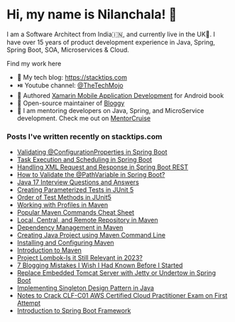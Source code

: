 # Hi, my name is Nilanchala! 👋

I am a Software Architect from India🇮🇳, and currently live in the UK🏴󠁧󠁢󠁥󠁮󠁧󠁿. I have over 15 years of product development experience in Java, Spring, Spring Boot, SOA, Microservices & Cloud.

Find my work here
- 🌱 My tech blog: https://stacktips.com
- ⏯️ Youtube channel:  [@TheTechMojo](https://youtube.com/@TheTechMojo)
- 📘 Authored [Xamarin Mobile Application Development](https://www.oreilly.com/library/view/xamarin-mobile-application/9781785280375/) for Android book
- 👐 Open-source maintainer of [Bloggy](https://github.com/StackTipsLab/bloggy)
- 🚢 I am mentoring developers on Java, Spring, and MicroService development. Check me out on [MentorCruise](https://mentors.to/nilan)

### Posts I've written recently on stacktips.com

<!-- BLOG-POST-LIST:START -->
- [Validating @ConfigurationProperties in Spring Boot](https://stacktips.com/articles/validating-configurationproperties-in-spring-boot)
- [Task Execution and Scheduling in Spring Boot](https://stacktips.com/articles/task-execution-and-scheduling-in-spring-boot)
- [Handling XML Request and Response in Spring Boot REST](https://stacktips.com/articles/handling-xml-request-and-response-in-spring-boot-rest)
- [How to Validate the @PathVariable in Spring Boot?](https://stacktips.com/articles/how-to-validate-the-pathvariable-in-spring-boot)
- [Java 17 Interview Questions and Answers](https://stacktips.com/articles/java-17-interview-questions-and-answers)
- [Creating Parameterized Tests in JUnit 5](https://stacktips.com/articles/parameterized-tests-in-junit-5)
- [Order of Test Methods in JUnit5](https://stacktips.com/articles/the-order-of-tests-in-junit5)
- [Working with Profiles in Maven](https://stacktips.com/courses/maven-for-beginners/working-with-profiles-in-maven)
- [Popular Maven Commands Cheat Sheet](https://stacktips.com/courses/maven-for-beginners/maven-commands-cheat-sheet)
- [Local, Central, and Remote Repository in Maven](https://stacktips.com/courses/maven-for-beginners/local-central-remote-maven-repository)
- [Dependency Management in Maven](https://stacktips.com/courses/maven-for-beginners/dependency-management-in-maven)
- [Creating Java Project using Maven Command Line](https://stacktips.com/courses/maven-for-beginners/creating-java-project-using-maven-commandline)
- [Installing and Configuring Maven](https://stacktips.com/courses/maven-for-beginners/installing-and-configuring-maven)
- [Introduction to Maven](https://stacktips.com/courses/maven-for-beginners/introduction-to-maven)
- [Project Lombok-Is it Still Relevant in 2023?](https://stacktips.com/articles/project-lombok-is-it-still-relevant-in-2023)
- [7 Blogging Mistakes I Wish I Had Known Before I Started](https://stacktips.com/articles/7-blogging-mistakes-i-wish-i-had-known-before)
- [Replace Embedded Tomcat Server with Jetty or Undertow in Spring Boot](https://stacktips.com/articles/replace-tomcat-with-jetty-or-undertow-in-spring-boot)
- [Implementing Singleton Design Pattern in Java](https://stacktips.com/articles/singleton-design-pattern-in-java)
- [Notes to Crack CLF-C01 AWS Certified Cloud Practitioner Exam on First Attempt](https://stacktips.com/articles/crack-clfc01-aws-certified-cloud-practitioner-on-first-attempt)
- [Introduction to Spring Boot Framework](https://stacktips.com/courses/spring-boot-for-beginners/introduction-to-spring-boot-framework)
<!-- BLOG-POST-LIST:END -->
